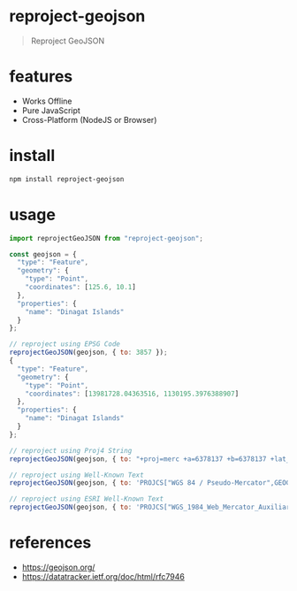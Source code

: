 # reproject-geojson
> Reproject GeoJSON

# features
- Works Offline
- Pure JavaScript
- Cross-Platform (NodeJS or Browser)


# install
```bash
npm install reproject-geojson
```

# usage
```js
import reprojectGeoJSON from "reproject-geojson";

const geojson = {
  "type": "Feature",
  "geometry": {
    "type": "Point",
    "coordinates": [125.6, 10.1]
  },
  "properties": {
    "name": "Dinagat Islands"
  }
};

// reproject using EPSG Code
reprojectGeoJSON(geojson, { to: 3857 });
{
  "type": "Feature",
  "geometry": {
    "type": "Point",
    "coordinates": [13981728.04363516, 1130195.3976388907]
  },
  "properties": {
    "name": "Dinagat Islands"
  }
};

// reproject using Proj4 String
reprojectGeoJSON(geojson, { to: "+proj=merc +a=6378137 +b=6378137 +lat_ts=0.0 +lon_0=0.0 +x_0=0.0 ..." });

// reproject using Well-Known Text
reprojectGeoJSON(geojson, { to: 'PROJCS["WGS 84 / Pseudo-Mercator",GEOGCS["WGS 84",DATUM["WGS_1984", ...' });

// reproject using ESRI Well-Known Text
reprojectGeoJSON(geojson, { to: 'PROJCS["WGS_1984_Web_Mercator_Auxiliary_Sphere",GEOGCS["GCS_WGS_1984",DATUM["D_WGS_1984", ...' });
```

# references
- https://geojson.org/
- https://datatracker.ietf.org/doc/html/rfc7946

